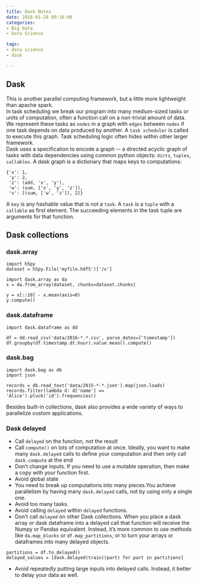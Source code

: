 ```yaml
---
title: Dask Notes
date: 2018-01-28 09:16:00
categories:
- Big Data
- Data Science

tags:
- data science
- dask

---
```


## Dask 

This is another parallel computing framework, but a little more lightweight than apache spark.    
In task scheduling we break our program into many medium-sized tasks or units of computation, often a function call on a non-trivial amount of data. We represent these tasks as `nodes` in a graph with `edges` between `nodes` if one task depends on data produced by another. A `task scheduler` is called to execute this graph. Task scheduling logic often hides within other larger framework.  
Dask uses a specification to encode a graph -- a directed acyclic graph of tasks with data dependencies using common python objects: `dicts`, `tuples`, `callables`. A dask graph is a dictionary that maps keys to computations:  
```
{'x': 1,
 'y': 2,
 'z': (add, 'x', 'y'),
 'w': (sum, ['x', 'y', 'z']),
 'v': [(sum, ['w', 'z']), 2]}
```
A `key` is any hashable value that is not a `task`. A `task` is a `tuple` with a `callable` as first element. The succeeding elements in the task tuple are arguments for that function.  

## Dask collections
### dask.array 
```
import h5py
dataset = h5py.File('myfile.hdf5')['/x']

import dask.array as da
x = da.from_array(dataset, chunks=dataset.chunks)

y = x[::10] - x.mean(axis=0)
y.compute()
```

### dask.dataframe 
```
import dask.dataframe as dd

df = dd.read_csv('data/2016-*.*.csv', parse_dates=['timestamp'])
df.groupby(df.timestamp.dt.hour).value.mean().compute()
```

### dask.bag 
```
import dask.bag as db
import json

records = db.read_text('data/2015-*-*.json').map(json.loads)
records.filter(lambda d: d['name'] == 'Alice').pluck('id').frequencies()
```  
Besides built-in collections, dask also provides a wide variety of ways to parallelize custom applications. 
### Dask delayed
- Call `delayed` on the function, not the result
- Call `compute()` on lots of computation at once. Ideally, you want to make many `dask.delayed` calls to define your computation and then only call `dask.compute` at the end
- Don’t change inputs. If you need to use a mutable operation, then make a copy with your function first. 
- Avoid global state
- You need to break up computations into many pieces.You achieve parallelism by having many `dask.delayed` calls, not by using only a single one. 
- Avoid too many tasks.
- Avoid calling `delayed` within `delayed` functions. 
- Don’t call `delayed` on other Dask collections. When you place a dask array or dask dataframe into a delayed call that function will receive the Numpy or Pandas equivalent. 
Instead, it’s more common to use methods like `da.map_blocks` or `df.map_partitions`, or to turn your arrays or dataframes into many delayed objects. 
``` 
partitions = df.to_delayed()
delayed_values = [dask.delayed(train)(part) for part in partitions]
```
- Avoid repeatedly putting large inputs into delayed calls. Instead, it better to delay your data as well.


